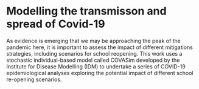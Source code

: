 # Modelling the transmisson and spread of Covid-19 

As evidence is emerging that we may be approaching the peak of the pandemic here, it is important to assess the impact of different mitigations strategies, including scenarios for school reopening. This work uses a stochastic individual-based model called COVASim developed by the Institute for Disease Modelling (IDM) to undertake a series of COVID-19 epidemiological analyses exploring the potential impact of different school re-opening scenarios.


